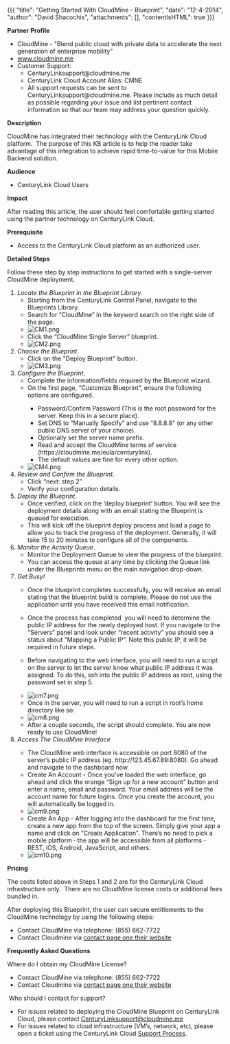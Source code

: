 {{{
  "title": "Getting Started With CloudMine - Blueprint",
  "date": "12-4-2014",
  "author": "David Shacochis",
  "attachments": [],
  "contentIsHTML": true
}}}

<p><strong>Partner Profile</strong>
</p>
<ul>
  <li>CloudMine - "Blend public cloud with private data to accelerate the next generation of enterprise mobility"</li>
  <li><a href="https://cloudmine.me">www.cloudmine.me</a>
  </li>
  <li>Customer Support:
    <ul>
      <li>CenturyLinksupport@cloudmine.me</li>
      <li>CenturyLink Cloud Account Alias: CMNE</li>
      <li>All support requests can be sent to CenturyLinksupport@cloudmine.me. Please include as much detail as possible regarding your issue and list pertinent contact information so that our team may address your question quickly.</li>
    </ul>
  </li>
</ul>
<strong>Description</strong>
<p>CloudMine&nbsp;has integrated their technology with the CenturyLink Cloud platform.&nbsp; The purpose of this KB article is to help the reader take advantage of this integration to achieve rapid time-to-value for this Mobile Backend&nbsp;solution.</p>
<strong>Audience</strong>
<ul>
  <li>CenturyLink Cloud Users</li>
</ul>
<strong>Impact</strong>
<p>After reading this article, the user should feel comfortable getting started using the partner technology on CenturyLink Cloud.</p>
<strong>Prerequisite</strong>&nbsp;
<ul>
  <li>Access to the CenturyLink Cloud platform as an authorized user.</li>
</ul>
<strong>Detailed Steps</strong>
<p>Follow these step by step instructions to get started with a single-server CloudMine deployment. </p>
<ol>
  <li><em>Locate the Blueprint in the Blueprint Library</em>.&nbsp;
    <ul>
      <li>Starting from the CenturyLink Control Panel, navigate to the Blueprints Library.</li>
      <li>Search for “CloudMine” in the keyword search on the right side of the page.</li>
      <li><img src="https://t3n.zendesk.com/attachments/token/7vDSADKzNuwRiIofjep8zusIs/?name=CM1.png" alt="CM1.png" />
      </li>
      <li>Click the “CloudMine Single Server” blueprint.</li>
      <li><img src="https://t3n.zendesk.com/attachments/token/bwYULRqYHsobb5jyg1jPtOS8W/?name=CM2.png" alt="CM2.png" />
      </li>
    </ul>
  </li>
  <li><em>Choose the Blueprint</em>.&nbsp;
    <ul>
      <li>Click on the "Deploy Blueprint" button.</li>
      <li><img src="https://t3n.zendesk.com/attachments/token/7w7WQEjwMFz4HocjlmwncK5zD/?name=CM3.png" alt="CM3.png" />
      </li>
    </ul>
  </li>
  <li><em>Configure the Blueprint</em>.&nbsp;
    <ul>
      <li>Complete the information/fields required by the Blueprint wizard.</li>
      <li>On the first page, “Customize Blueprint”, ensure the following options are configured.</li>
      <ul>
        <li>Password/Confirm Password (This is the root password for the server. Keep this in a secure place).</li>
        <li>Set DNS to “Manually Specify” and use “8.8.8.8” (or any other public DNS server of your choice).</li>
        <li>Optionally set the server name prefix.</li>
        <li>Read and accept the CloudMine terms of service (https://cloudmine.me/eula/centurylink).</li>
        <li>The default values are fine for every other option.</li>
      </ul>
      <li><img src="https://t3n.zendesk.com/attachments/token/ZXYoYubqKeri9E4zQVk6zjZtd/?name=CM4.png" alt="CM4.png" />
      </li>
    </ul>
  </li>
  <li><em>Review and Confirm the Blueprint</em>.&nbsp;
    <ul>
      <li>Click “next: step 2”</li>
      <li>Verify your configuration details.</li>
    </ul>
  </li>
  <li><em>Deploy the Blueprint</em>.&nbsp;
    <ul>
      <li>Once verified, click on the ‘deploy blueprint’ button. You will see the deployment details along with an email stating the Blueprint is queued for execution.</li>
      <li>This will kick off the blueprint deploy process and load a page to allow you to track the progress of the deployment. Generally, it will take 15 to 20 minutes to configure all of the components.</li>
    </ul>
  </li>
  <li><em>Monitor the Activity Queue</em>.&nbsp;
    <ul>
      <li>Monitor the Deployment Queue to view the progress of the blueprint.</li>
      <li>You can access the queue at any time by clicking the Queue link under the Blueprints menu on the main navigation drop-down.</li>
    </ul>
  </li>
  <li><em>Get Busy!</em>&nbsp;</li>
  <ul>
    <li>Once the blueprint completes successfully, you will receive an email stating that the blueprint build is complete. Please do not use the application until you have received this email notification.&nbsp;</li>
    <li>
      <p>Once the process has completed ­ you will need to determine the public IP address for the newly deployed host. If you navigate to the “Servers” panel and look under “recent activity” you should see a status about “Mapping a Public IP”. Note this
        public IP, it will be required in future steps.</p>
    </li>
    <li>
      <p>Before navigating to the web interface, you will need to run a script on the server to let the server know what public IP address it was assigned. To do this, ssh into the public IP address as root, using the password set in step 5.</p>
    </li>
    <li><img src="https://t3n.zendesk.com/attachments/token/sfFfNITb1wPq7Zg1hvFmtWxfw/?name=cm7.png" alt="cm7.png" />
    </li>
    <li>Once in the server, you will need to run a script in root’s home directory like so:</li>
    <li><img src="https://t3n.zendesk.com/attachments/token/7UnKb2QnZVFmsmhdTVbJKm9q2/?name=cm8.png" alt="cm8.png" />
    </li>
    <li>After a couple seconds, the script should complete. You are now ready to use CloudMine!</li>
  </ul>
  <li><em>Access The CloudMine Interface</em></li>
  <ul>
    <li>The CloudMine web interface is accessible on port 8080 of the server’s public IP address (eg. http://123.45.67.89:8080). Go ahead and navigate to the dashboard now.</li>
    <li>Create An Account - Once you’ve loaded the web interface, go ahead and click the orange “Sign up for a new account” button and enter a name, email and password. Your email address will be the account name for future logins. Once you create the account,
      you will automatically be logged in.</li>
    <li><img src="https://t3n.zendesk.com/attachments/token/5gK7MkQEhvQ5Lkl0jbvbiLCGw/?name=cm9.png" alt="cm9.png" />
    </li>
    <li>Create An App -&nbsp;After logging into the dashboard for the first time, create a new app from the top of the screen. Simply give your app a name and click on “Create Application”. There’s no need to pick a mobile platform ‐ the app will be accessible
      from all platforms ‐ REST, iOS, Android, JavaScript, and others.</li>
    <li><img src="https://t3n.zendesk.com/attachments/token/TMq9e3Ui0E5rk4Xf4UdFUbJnS/?name=cm10.png" alt="cm10.png" />
    </li>
  </ul>
</ol>
<p><strong>Pricing</strong></p>
<p>The costs listed above in Steps 1 and 2 are for the CenturyLink Cloud infrastructure only. &nbsp;There are no CloudMine license costs or additional fees bundled in.</p>
<p>After deploying this Blueprint, the user can secure entitlements to the CloudMine technology by using the following steps:</p>
<ul>
  <li>Contact CloudMine via telephone: (855) 662-7722</li>
  <li>Contact Cloudmine via <a href="https://cloudmine.me/contact/">contact page one their website</a>
  </li>
</ul>

<p><strong>Frequently Asked Questions</strong></p>
<p>Where do I obtain my&nbsp;CloudMine&nbsp;License?</p>
<ul>
  <li>Contact CloudMine via telephone: (855) 662-7722</li>
  <li>Contact Cloudmine via&nbsp;<a href="https://cloudmine.me/contact/">contact page one their website</a>
  </li>
</ul>
<p>&nbsp;Who should I contact for support?</p>
<ul>
  <li>For issues related to deploying the&nbsp;CloudMine&nbsp;Blueprint on CenturyLink Cloud, please contact&nbsp;<a href="mailto:CenturyLinksupport@cloudmine.me">CenturyLinksupport@cloudmine.me</a>
  </li>
  <li>For issues related to cloud infrastructure (VM’s, network, etc), please open a ticket using the CenturyLink Cloud&nbsp;<a href="https://t3n.zendesk.com/entries/23610702-How-do-I-report-a-support-issue-">Support Process</a>.</li>
</ul>